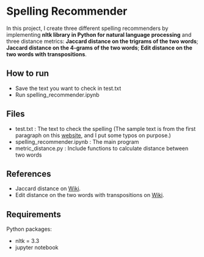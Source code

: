 # Spelling Recommender

In this project, I create three different spelling recommenders by implementing **nltk library in Python for natural language processing** and three distance metrics: **Jaccard distance on the trigrams of the two words**; **Jaccard distance on the 4-grams of the two words**; **Edit distance on the two words with transpositions**.


## How to run
- Save the text you want to check in test.txt
- Run spelling_recommender.ipynb

## Files
- test.txt : The text to check the spelling
  (The sample text is from the first paragraph on this [website](https://en.wikipedia.org/wiki/News), and I put some typos on purpose.)
- spelling_recommender.ipynb : The main program
- metric_distance.py : Include functions to calculate distance between two words

## References
- Jaccard distance on [Wiki](https://en.wikipedia.org/wiki/Jaccard_index).
- Edit distance on the two words with transpositions on [Wiki](https://en.wikipedia.org/wiki/Damerau%E2%80%93Levenshtein_distance).


## Requirements

Python packages:

- nltk = 3.3
- jupyter notebook
